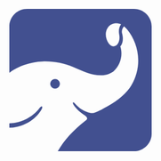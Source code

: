 <svg fill="#425090" width="256px" height="256px" viewBox="0 0 1024 1024" xmlns="http://www.w3.org/2000/svg"
        stroke="#425090">
        <g id="SVGRepo_bgCarrier" stroke-width="0"></g>
        <g id="SVGRepo_tracerCarrier" stroke-linecap="round" stroke-linejoin="round"></g>
        <g id="SVGRepo_iconCarrier">
            <path
                d="M348.942 1024c48.585-82.459 111.338-150.57 197.146-217.768.775-.647 1.628-1.393 2.855-2.237 28.017-19.522-1.295-34.805-27.262-53.248-38.042-26.928-70.984-70.072-63.234-76.664 9.545-8.132 27.065 40.858 100.188 68.129 41.662 15.529 51.472 8.309 101.012-15.107.334-.128.628-.216.893-.353 14.617-8.809 29.351-17.314 44.419-25.152 80.225-41.898 146.637-103.405 172.731-150.306l.049.039c87.867-147.981 48.166-308.823-27.968-401.379-7.299-8.848-18.197-18.904-24.338-24.946-9.427 10.644-20.944 29.184-14.793 51.09 10.251 36.62 6.936 71.523-12.694 94.066 20.924 63.921-.726 137.475-49.353 179.569-25.133 16.167-50.942 27.105-85.041 27.595-78.577 1.118-134.581-30.666-203.456-59.212-69.767-28.91-143.959-43.006-219.514-40.573C156.915 380.235 68.52 407.571.002 458.66V128.137C.002 57.369 57.251.001 128.138.001h767.728c70.768 0 128.136 57.249 128.136 128.136v767.728c0 70.768-57.249 128.136-128.136 128.136H348.944zM0 854.128v-30.443c13.71.069 28.695-1.356 45.05-4.494 114.912-22.072 170.769-103.445 170.769-103.445 19.345-24.22 26.075-11.566 15.627 7.063-11.095 19.845-57.172 95.42-171.584 124.016-20.514 5.137-40.653 7.527-59.863 7.303zm357.954-296.735c-10.055 16.019-31.156 20.836-47.185 10.771-15.99-10.035-20.865-31.156-10.81-47.175 10.065-16.039 31.215-20.856 47.205-10.82 16.039 10.065 20.856 31.185 10.791 47.224zm341.363-339.312c31.745 90.878 107.908 51.119 91.369-35.374-8.927-46.705 14.087-72.161 14.087-72.161-79.165-30.46-128.607 41.25-105.456 107.535z">
            </path>
        </g>
    </svg>

